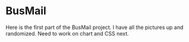 # BusMail 
Here is the first part of the BusMail project. I have all the pictures up and randomized. Need to work on chart and CSS next.
